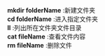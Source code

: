 **mkdir folderName** :新建文件夹  
**cd folderName** :进入指定文件夹  
**ll** :列出所在文件夹文件目录  
**cat fileName** :查看文件内容  
**rm fileName** :删除文件  